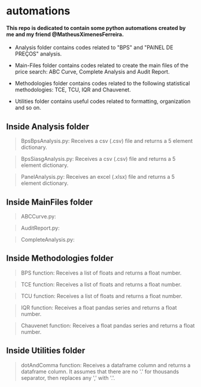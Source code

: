 # automations

#### This repo is dedicated to contain some python automations created by me and my friend @MatheusXimenesFerreira.

- Analysis folder contains codes related to "BPS" and "PAINEL DE PREÇOS" analysis.

- Main-Files folder contains codes related to create the main files of the price search: ABC Curve, Complete Analysis and Audit Report.

- Methodologies folder contains codes related to the following statistical methodologies: TCE, TCU, IQR and Chauvenet.

- Utilities folder contains useful codes related to formatting, organization and so on.

## Inside Analysis folder

> BpsBpsAnalysis.py: Receives a csv (.csv) file and returns a 5 element dictionary.

> BpsSiasgAnalysis.py: Receives a csv (.csv) file and returns a 5 element dictionary.

> PanelAnalysis.py: Receives an excel (.xlsx) file and returns a 5 element dictionary.

## Inside MainFiles folder

> ABCCurve.py: 

> AuditReport.py: 

> CompleteAnalysis.py: 

## Inside Methodologies folder

> BPS function: Receives a list of floats and returns a float number.

> TCE function: Receives a list of floats and returns a float number.

> TCU function: Receives a list of floats and returns a float number.

> IQR function: Receives a float pandas series and returns a float number.

> Chauvenet function: Receives a float pandas series and returns a float number.

## Inside Utilities folder

> dotAndComma function: Receives a dataframe column and returns a dataframe column. It assumes that there are no '.' for thousands separator, then replaces any ',' with '.'.